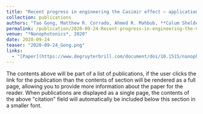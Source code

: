 ```yaml
---
title: "Recent progress in engineering the Casimir effect – applications to nanophotonics, nanomechanics, and chemistry"
collection: publications
authors: "Tao Gong, Matthew R. Corrado, Ahmed R. Mahbub, **Calum Shelden**, Jeremy N. Munday "
permalink: /publication/2020-09-24-Recent-progress-in-engineering-the-Casimir-effect-applications-to-nanophotonics,-nanomechanics,-and-chemistry
venue: "*Nanophotonics*, 2020"
date: 2020-09-24
teaser: "2020-09-24_Gong.png"
links: 
  - "[Paper](https://www.degruyterbrill.com/document/doi/10.1515/nanoph-2020-0425/html?lang=en){: .btn .btn--info}"
---
```


The contents above will be part of a list of publications, if the user clicks the link for the publication than the contents of section will be rendered as a full page, allowing you to provide more information about the paper for the reader. When publications are displayed as a single page, the contents of the above "citation" field will automatically be included below this section in a smaller font.